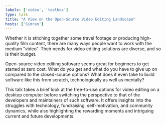 ```yaml
---
labels: ['video', 'toolbox']
type: talk
title: "A View on the Open-Source Video Editing Landscape"
hosts: ['Simran']
---
```


Whether it is stitching together some travel footage or producing high-quality film content, there are many ways people want to work with the medium "video". Their needs for video editing solutions are diverse, and so is their budget.

Open-source video editing software seems great for beginners to get started at zero cost. What do you get and what do you have to give up on compared to the closed-source options? What does it even take to build software like this from scratch, technologically as well as mentally?

This talk takes a brief look at the free-to-use options for video editing on a desktop computer before switching the perspective to that of the developers and maintainers of such software. It offers insights into the struggles with technology, fundraising, self-motivation, and community dynamics, while also highlighting the rewarding moments and intriguing current and future developments.

